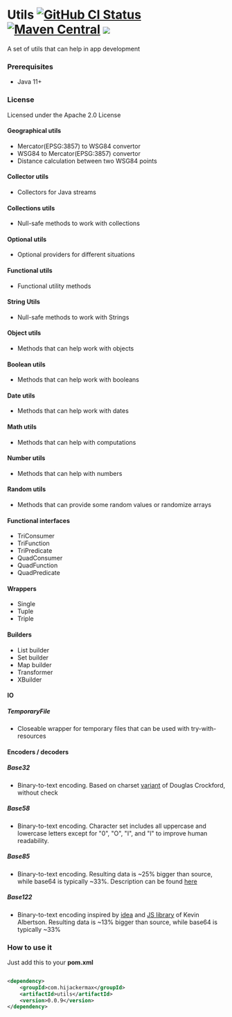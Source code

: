 # Utils [![GitHub CI Status](https://github.com/hijackermax/utils/workflows/CI/badge.svg)](https://github.com/hijackermax/utils/actions) [![Maven Central](https://img.shields.io/maven-central/v/com.hijackermax/utils)](https://search.maven.org/search?q=g:com.hijackermax%20AND%20a:utils) ![](https://img.shields.io/github/license/HijackerMax/utils)
A set of utils that can help in app development

### Prerequisites
* Java 11+

### License
Licensed under the Apache 2.0 License

#### Geographical utils
* Mercator(EPSG:3857) to WSG84 convertor
* WSG84 to Mercator(EPSG:3857) convertor
* Distance calculation between two WSG84 points

#### Collector utils
* Collectors for Java streams

#### Collections utils
* Null-safe methods to work with collections

#### Optional utils
* Optional providers for different situations

#### Functional utils

* Functional utility methods

#### String Utils
* Null-safe methods to work with Strings

#### Object utils
* Methods that can help work with objects

#### Boolean utils
* Methods that can help work with booleans

#### Date utils
* Methods that can help work with dates

#### Math utils
* Methods that can help with computations

#### Number utils

* Methods that can help with numbers

#### Random utils
* Methods that can provide some random values or randomize arrays

#### Functional interfaces
* TriConsumer
* TriFunction
* TriPredicate
* QuadConsumer
* QuadFunction
* QuadPredicate

#### Wrappers

* Single
* Tuple
* Triple

#### Builders

* List builder
* Set builder
* Map builder
* Transformer
* XBuilder

#### IO

##### TemporaryFile

* Closeable wrapper for temporary files that can be used with try-with-resources

#### Encoders / decoders

##### Base32

* Binary-to-text encoding. Based on charset [variant](https://www.crockford.com/base32.html) of Douglas Crockford,
  without check

##### Base58

* Binary-to-text encoding. Character set includes all uppercase and lowercase letters except for "0", "O", "I", and "l"
  to improve human readability.

##### Base85

* Binary-to-text encoding. Resulting data is ~25% bigger than source, while base64 is typically ~33%. Description can be
  found [here](https://en.wikipedia.org/wiki/Ascii85)

##### Base122

* Binary-to-text encoding inspired by [idea](https://blog.kevinalbs.com/base122)
  and [JS library](https://github.com/kevinAlbs/Base122) of Kevin Albertson. Resulting data is ~13% bigger than source,
  while base64 is typically ~33%

### How to use it

Just add this to your **pom.xml**

```xml

<dependency>
    <groupId>com.hijackermax</groupId>
    <artifactId>utils</artifactId>
    <version>0.0.9</version>
</dependency>
```